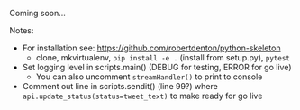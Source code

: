 Coming soon...

Notes:

* For installation see: https://github.com/robertdenton/python-skeleton
  * clone, mkvirtualenv, `pip install -e .` (install from setup.py), `pytest`
* Set logging level in scripts.main() (DEBUG for testing, ERROR for go live)
  * You can also uncomment `streamHandler()` to print to console
* Comment out line in scripts.sendit() (line 99?) where `api.update_status(status=tweet_text)` to make ready for go live
